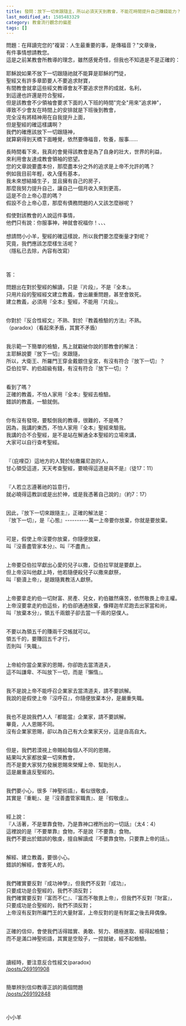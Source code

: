 ```yaml
---
title: 發問：放下一切來跟隨主，所以必須天天到教會，不能花時間提升自己賺錢能力？
last_modified_at: 1585483329
category: 教會流行觀念的偏差
tags: []
---
```


<p>問題：在拜讀完您的"複習：人生最重要的事，是傳福音？"文章後，<br/>
有件事情想請教您。<br/>
這是之前某教會所教導的理念，雖然感覺奇怪，但我也不知道是不是正確的：<br/>
 <br/>
耶穌說如果不放下一切跟隨祂就不能算是耶穌的門徒，<br/>
聖經又有許多章節要人不要追求財寶，<br/>
有間教會就拿這些經文教導會友不要追求世界的成就，名利，<br/>
到這邊也許還是符合聖經，<br/>
但是該教會不少領袖會要求下面的人下班的時間"完全"用來"追求神"，<br/>
導致不少會友在時間上的安排就是下班後到教會，<br/>
完全沒有將精神用在自我提升上面，<br/>
但是聖經的確這樣講啊？<br/>
我們的確應該放下一切跟隨神，<br/>
就算窮得到天橋下面睡覺，依然要傳福音，牧養，服事......</p>
<p>長時間看下來，我真的會覺得該教會是為了自身的壯大，世界的利益，<br/>
來利用會友達成教會領袖的慾望。<br/>
您的文章說要盡本份，那麼盡本分之外的追求是上帝不允許的嗎？<br/>
例如我目前年輕，收入僅有基本，<br/>
我未來想結婚生子，並且擁有自己的房子，<br/>
那麼我努力提升自己，讓自己一個月收入來到更高，<br/>
這是不合上帝心意的嗎？<br/>
假設不合上帝心意，那麼有債務問題的人又該怎麼辦呢？</p>
<p>假使對該教會的人說這件事情，<br/>
他們只有說：你服事神，神就會祝福你！、、、<br/>
 <br/>
想請問小小羊，聖經的確這樣說，所以我們要怎麼衡量才對呢？<br/>
究竟，我們應該怎麼樣生活呢？<br/>
（隱私已去除，內容有改寫）</p>
<p> </p>
<p>答：</p>
<p>問題出在對於聖經的解讀，只是『片段』，不是『全本』。<br/>
只用片段的聖經經文建立教義，會出嚴重問題，甚至會致死。<br/>
建立教義，必須用『全本』聖經，不能用『片段』。</p>
<p><br/>
你對於『反合性經文』不熟、對於『教義檢驗的方法』不熟。<br/>
（paradox）（看起來矛盾，其實不矛盾）</p>
<p><br/>
我示範一下簡單的檢驗，馬上就戳破你說的那教會的解法：<br/>
主耶穌說要『放下一切』來跟隨，<br/>
所以，大衛王、所羅門王穿金戴銀住皇宮，有沒有符合『放下一切』？<br/>
亞伯拉罕、約伯超級有錢，有沒有符合『放下一切』？</p>
<p><br/>
看到了嗎？<br/>
正確的教義，不怕人家用『全本』聖經去檢驗。<br/>
錯誤的教義，一驗就倒。</p>
<p><br/>
你有沒有發現，要駁倒我的教導，很難的，不是嗎？<br/>
因為，我講的東西，不怕人家用『全本』聖經來驗我。<br/>
我講的合不合聖經，是不是站在解通全本聖經的立場來講，<br/>
大家可以自行查考聖經。</p>
<p><br/>
『（庇哩亞）這地方的人賢於帖撒羅尼迦的人，<br/>
甘心領受這道，天天考查聖經，要曉得這道是與不是』（徒17：11）</p>
<p><br/>
『人若立志遵著祂的旨意行，<br/>
就必曉得這教訓或是出於神，或是我憑著自己說的』（約7：17）</p>
<p><br/>
因此，『放下一切來跟隨主』，正確的解法是：<br/>
『放下一切』，是『心態』----------萬一上帝要你放棄，你就是要放棄。</p>
<p><br/>
可是，假使上帝沒要你放棄，你隨便放棄，<br/>
叫『沒善盡管家本分』、叫『不盡責』。</p>
<p><br/>
上帝要亞伯拉罕獻出心愛的兒子以撒，亞伯拉罕就是要獻上。<br/>
但上帝沒叫他獻上時，他若隨便殺兒子以撒來獻祭，<br/>
叫『褻瀆上帝』，是跟隨異教活人獻祭。</p>
<p><br/>
上帝要拿走約伯一切財富、房產、兒女，約伯雖然痛苦，依然敬畏上帝主權。<br/>
上帝沒要拿走約伯這些，約伯卻通通捨棄，像釋迦牟尼跑去出家當和尚，<br/>
叫『放棄本分』，領五千兩銀子卻去當一千兩的惡僕人。</p>
<p><br/>
不要以為領五千的賺兩千交帳就可以。<br/>
領五千的，要賺回五千才行，<br/>
否則叫『失職』。</p>
<p><br/>
上帝給你當企業家的恩賜，你卻跑去當清道夫，<br/>
這不叫謙卑、不叫放下一切，而是『懶惰』。</p>
<p><br/>
我不是說上帝不能呼召企業家去當清道夫，請不要誤解。<br/>
我說的是假使上帝『沒呼召』，你隨便放棄本分，是嚴重失職。</p>
<p><br/>
我也不是說我們人人『都能當』企業家，請不要誤解。<br/>
畢竟，人人恩賜不同。<br/>
沒有企業家恩賜，卻以為自己有大企業家天分，這是自高自大。</p>
<p><br/>
但是，我們若漠視上帝賜給每個人不同的恩賜，<br/>
結果叫大家都放棄一切來教會，<br/>
而不是要大家努力發展恩賜來榮耀上帝、幫助別人，<br/>
這是嚴重違反聖經的。</p>
<p><br/>
我們要小心，很多『神聖術語』，看似很敬虔，<br/>
其實是『重軛』、是『沒善盡管家職責』、是『假敬虔』。</p>
<p><br/>
經上說：<br/>
『人活著，不是單靠食物，乃是靠神口裡所出的一切話』（太4：4）<br/>
這裡說的是『不要單靠』食物，不是說『不要靠』食物。<br/>
我們不要出於錯誤的敬虔，擅自解讀成『不要靠食物，只要靠上帝的話』。</p>
<p><br/>
解經、建立教義，要很小心。<br/>
錯誤的解經，會害死人的。</p>
<p><br/>
我們確實要反對『成功神學』，但我們不反對『成功』，<br/>
只要成功是合聖經的，我們不須反對；<br/>
我們確實要反對『富而不仁』、『富而不敬畏上帝』，但我們不反對『財富』，<br/>
只要成功是合聖經的，我們不須反對；<br/>
上帝沒有反對所羅門王的大量財富，上帝反對的是有財富之後去拜偶像。</p>
<p><br/>
正確的信仰，會使我們活得踏實、勇敢、努力、積極進取、經得起檢驗；<br/>
而不是滿口神聖術語，其實是空殼子，一捏就破，經不起檢驗。</p>
<p> </p>
<p>讀經時，要注意反合性經文(paradox)<br/>
<a href="/posts/269191908" target="_blank">/posts/269191908</a></p>
<p><br/>
簡單辨別信仰教導正誤的兩個問題<br/>
<a href="/posts/269192848" target="_blank">/posts/269192848</a></p>
<p> </p>
<p>小小羊</p>
